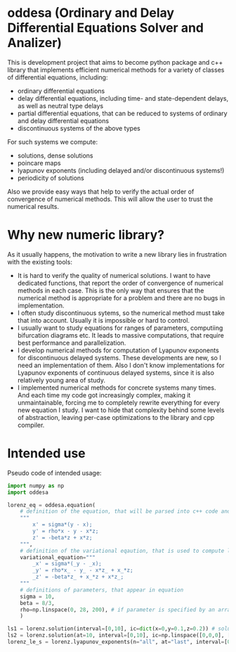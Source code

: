 # oddesa (Ordinary and Delay Differential Equations Solver and Analizer)

This is development project that aims to become python package and c++ library that implements efficient numerical methods for a variety of classes of differential equations, including:
* ordinary differential equations
* delay differential equations, including time- and state-dependent delays, as well as neutral type delays
* partial differential equations, that can be reduced to systems of ordinary and delay differential equations
* discontinuous systems of the above types

For such systems we compute:
* solutions, dense solutions
* poincare maps
* lyapunov exponents (including delayed and/or discontinuous systems!)
* periodicity of solutions

Also we provide easy ways that help to verify the actual order of convergence of numerical methods. 
This will allow the user to trust the numerical results.

# Why new numeric library?
As it usually happens, the motivation to write a new library lies in frustration with the existing tools:
* It is hard to verify the quality of numerical solutions.
  I want to have dedicated functions, that report the order
  of convergence of numerical methods in each case.
  This is the only way that ensures that the numerical method
  is appropriate for a problem and there are no bugs in implementation.
* I often study discontinuous sytems, so the numerical method must take that into account. Usually it is impossible or hard to control.
* I usually want to study equations for ranges of parameters, computiing bifurcation diagrams etc.
  It leads to massive computations, that require best performance and parallelization.
* I develop numerical methods for computation of Lyapunov exponents for discontinuous delayed systems.
  These developments are new, so I need an implementation of them. Also I don't know implementations
  for Lyapunov exponents of continuous delayed systems, since it is also relatively young area of study.
* I implemented numerical methods for concrete systems many times. And each time my code got increasingly complex,
  making it unmaintainable, forcing me to completely rewrite everything for every new equation I study.
  I want to hide that complexity behind some levels of abstraction, leaving per-case optimizations to the library and cpp compiler.

# Intended use

Pseudo code of intended usage:
```python
import numpy as np
import oddesa

lorenz_eq = oddesa.equation(
    # definition of the equation, that will be parsed into c++ code and just-in-time compiled
    """
        x' = sigma*(y - x); 
        y' = rho*x - y - x*z;
        z' = -beta*z + x*z;
    """,
    # definition of the variational eqaution, that is used to compute lyapunov exponents
    variational_equation="""
        _x' = sigma*(_y - _x);
        _y' = rho*x_ - y_ - x*z_ + x_*z;
        _z' = -beta*z_ + x_*z + x*z_;
    """
    # definitions of parameters, that appear in equation
    sigma = 10,
    beta = 8/3,
    rho=np.linspace(0, 28, 200), # if parameter is specified by an array, then solution will be computed for each value of parameter
    )

ls1 = lorenz.solution(interval=[0,10], ic=dict(x=0,y=0.1,z=0.2)) # solutions for each rho with the initial condition (x = 0, y = 0.1, z = 0.2)
ls2 = lorenz.solution(at=10, interval=[0,10], ic=np.linspace([0,0,0], [1,1,1], 100)) # solutions for each rho and each initial condition xyz-triple given in array linspace([0,0,0], [1,1,1], 100)
lorenz_le_s = lorenz.lyapunov_exponents(n="all", at="last", interval=[0, 10], ic=(0,0.1,0.2), variational_ic="random") // all 3 lyapunov exponents for each value of rho
```
